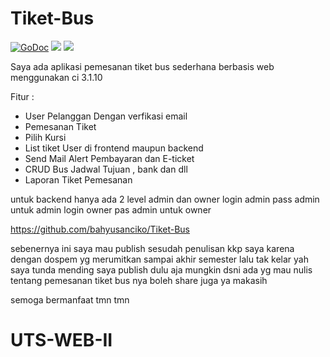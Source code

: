 # Tiket-Bus

[![GoDoc](https://godoc.org/github.com/tj/go-config?status.svg)](https://godoc.org/github.com/tj/go-config)
![](https://img.shields.io/badge/license-MIT-blue.svg)
![](https://img.shields.io/badge/status-stable-green.svg)

Saya ada aplikasi pemesanan tiket bus sederhana berbasis web menggunakan ci 3.1.10

Fitur :

- User Pelanggan Dengan verfikasi email
- Pemesanan Tiket 
- Pilih Kursi 
-  List tiket User di frontend maupun backend
- Send Mail Alert Pembayaran dan E-ticket 
- CRUD Bus Jadwal Tujuan , bank dan dll
- Laporan Tiket Pemesanan

untuk backend hanya ada 2 level admin dan owner
login admin pass admin untuk admin
login owner pas admin untuk owner

https://github.com/bahyusanciko/Tiket-Bus

sebenernya ini saya mau publish sesudah penulisan kkp saya karena dengan dospem yg merumitkan sampai akhir semester lalu tak kelar yah saya tunda mending saya publish dulu aja mungkin dsni ada yg mau nulis tentang pemesanan tiket bus nya boleh share juga ya makasih 

semoga bermanfaat tmn tmn 
# UTS-WEB-II
